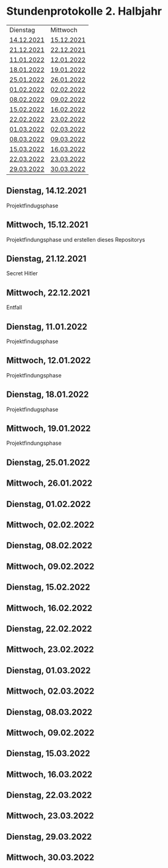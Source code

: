 <h1>Stundenprotokolle 2. Halbjahr</h1>

<table>
   <tr>
    <td><a>Dienstag</a></td>
    <td><a>Mittwoch</a></td>
  </tr>
  
  <tr>
    <td><a href="#1">14.12.2021</a></td>
    <td><a href="#2">15.12.2021</a></td>
  </tr>
  
  <tr>
    <td><a href="#3">21.12.2021</a></td>
    <td><a href="#4">22.12.2021</a></td>
  </tr>
  
  <tr>
    <td><a href="#5">11.01.2022</a></td>
    <td><a href="#6">12.01.2022</a></td>
  </tr>
  
  <tr>
    <td><a href="#7">18.01.2022</a></td>
    <td><a href="#8">19.01.2022</a></td>
  </tr>
  
  <tr>
    <td><a href="#9">25.01.2022</a></td>
    <td><a href="#10">26.01.2022</a></td>
  </tr>
  
  <tr>
    <td><a href="#11">01.02.2022</a></td>
    <td><a href="#12">02.02.2022</a></td>
  </tr>
  
  <tr>
    <td><a href="#13">08.02.2022</a></td>
    <td><a href="#14">09.02.2022</a></td>
  </tr>
  
  <tr>
    <td><a href="#15">15.02.2022</a></td>
    <td><a href="#16">16.02.2022</a></td>
  </tr>
  
  <tr>
    <td><a href="#17">22.02.2022</a></td>
    <td><a href="#18">23.02.2022</a></td>
  </tr>
    
  <tr>
    <td><a href="#19">01.03.2022</a></td>
    <td><a href="#20">02.03.2022</a></td>
  </tr>
  
  <tr>
    <td><a href="#21">08.03.2022</a></td>
    <td><a href="#22">09.03.2022</a></td>
  </tr>
  
  <tr>
    <td><a href="#23">15.03.2022</a></td>
    <td><a href="#24">16.03.2022</a></td>
  </tr>
  
  <tr>
    <td><a href="#25">22.03.2022</a></td>
    <td><a href="#26">23.03.2022</a></td>
  </tr>
  
  <tr>
    <td><a href="#27">29.03.2022</a></td>
    <td><a href="#28">30.03.2022</a></td>
  </tr>
</table>

<h2 id="1">Dienstag, 14.12.2021</h1>
Projektfindugsphase

<h2 id="2">Mittwoch, 15.12.2021</h1>
Projektfindungsphase und erstellen dieses Repositorys


<h2 id="3">Dienstag, 21.12.2021</h1>
Secret Hitler

<h2 id="4">Mittwoch, 22.12.2021</h1>
Entfall


<h2 id="5">Dienstag, 11.01.2022</h1>
Projektfindugsphase

<h2 id="6">Mittwoch, 12.01.2022</h1>
Projektfindungsphase


<h2 id="7">Dienstag, 18.01.2022</h1>
Projektfindugsphase

<h2 id="8">Mittwoch, 19.01.2022</h1>
Projektfindungsphase


<h2 id="9">Dienstag, 25.01.2022</h1>


<h2 id="10">Mittwoch, 26.01.2022</h1>



<h2 id="11">Dienstag, 01.02.2022</h1>


<h2 id="12">Mittwoch, 02.02.2022</h1>



<h2 id="13">Dienstag, 08.02.2022</h1>


<h2 id="14">Mittwoch, 09.02.2022</h1>



<h2 id="15">Dienstag, 15.02.2022</h1>


<h2 id="16">Mittwoch, 16.02.2022</h1>



<h2 id="17">Dienstag, 22.02.2022</h1>


<h2 id="18">Mittwoch, 23.02.2022</h1>



<h2 id="19">Dienstag, 01.03.2022</h1>


<h2 id="20">Mittwoch, 02.03.2022</h1>



<h2 id="21">Dienstag, 08.03.2022</h1>


<h2 id="22">Mittwoch, 09.02.2022</h1>



<h2 id="23">Dienstag, 15.03.2022</h1>


<h2 id="24">Mittwoch, 16.03.2022</h1>



<h2 id="25">Dienstag, 22.03.2022</h1>


<h2 id="26">Mittwoch, 23.03.2022</h1>



<h2 id="27">Dienstag, 29.03.2022</h1>


<h2 id="28">Mittwoch, 30.03.2022</h1>
